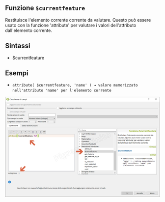 ## Funzione `$currentfeature`

Restituisce l'elemento corrente corrente da valutare. Questo può essere usato con la funzione 'attribute' per valutare i valori dell'attributo dall'elemento corrente.

## Sintassi

* $currentfeature


## Esempi

* `attribute( $currentfeature, 'name' ) → valore memorizzato nell'attributo 'name' per l'elemento corrente`


![](/img/record_e_attributi/$currentfeature1.png)